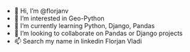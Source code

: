 - 👋 Hi, I’m @florjanv
- 👀 I’m interested in Geo-Python
- 🌱 I’m currently learning Python, Django, Pandas
- 💞️ I’m looking to collaborate on Pandas or Django projects
- 📫 Search my name in linkedin Florjan Vladi

<!---
florjanv/florjanv is a ✨ special ✨ repository because its `README.md` (this file) appears on your GitHub profile.
You can click the Preview link to take a look at your changes.
--->
